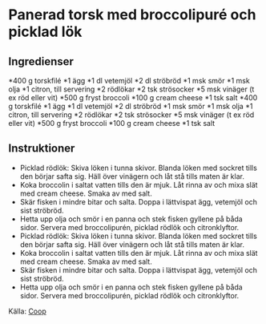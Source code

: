 # Panerad torsk med broccolipuré och picklad lök

## Ingredienser

*400 g torskfilé
*1 ägg
*1 dl vetemjöl
*2 dl ströbröd
*1 msk smör
*1 msk olja
*1 citron, till servering
*2 rödlökar
*2 tsk strösocker
*5 msk vinäger (t ex röd eller vit)
*500 g fryst broccoli
*100 g cream cheese
*1 tsk salt
*400 g torskfilé
*1 ägg
*1 dl vetemjöl
*2 dl ströbröd
*1 msk smör
*1 msk olja
*1 citron, till servering
*2 rödlökar
*2 tsk strösocker
*5 msk vinäger (t ex röd eller vit)
*500 g fryst broccoli
*100 g cream cheese
*1 tsk salt

## Instruktioner

* Picklad rödlök: Skiva löken i tunna skivor. Blanda löken med sockret tills den börjar safta sig. Häll över vinägern och låt stå tills maten är klar.
* Koka broccolin i saltat vatten tills den är mjuk. Låt rinna av och mixa slät med cream cheese. Smaka av med salt.
* Skär fisken i mindre bitar och salta. Doppa i lättvispat ägg, vetemjöl och sist ströbröd. 
* Hetta upp olja och smör i en panna och stek fisken gyllene på båda sidor. Servera med broccolipurén, picklad rödlök och citronklyftor.
* Picklad rödlök: Skiva löken i tunna skivor. Blanda löken med sockret tills den börjar safta sig. Häll över vinägern och låt stå tills maten är klar.
* Koka broccolin i saltat vatten tills den är mjuk. Låt rinna av och mixa slät med cream cheese. Smaka av med salt.
* Skär fisken i mindre bitar och salta. Doppa i lättvispat ägg, vetemjöl och sist ströbröd. 
* Hetta upp olja och smör i en panna och stek fisken gyllene på båda sidor. Servera med broccolipurén, picklad rödlök och citronklyftor.

 Källa: [Coop](https://www.coop.se/recept/panerad-torsk-med-broccolipure-och-picklad-lok)